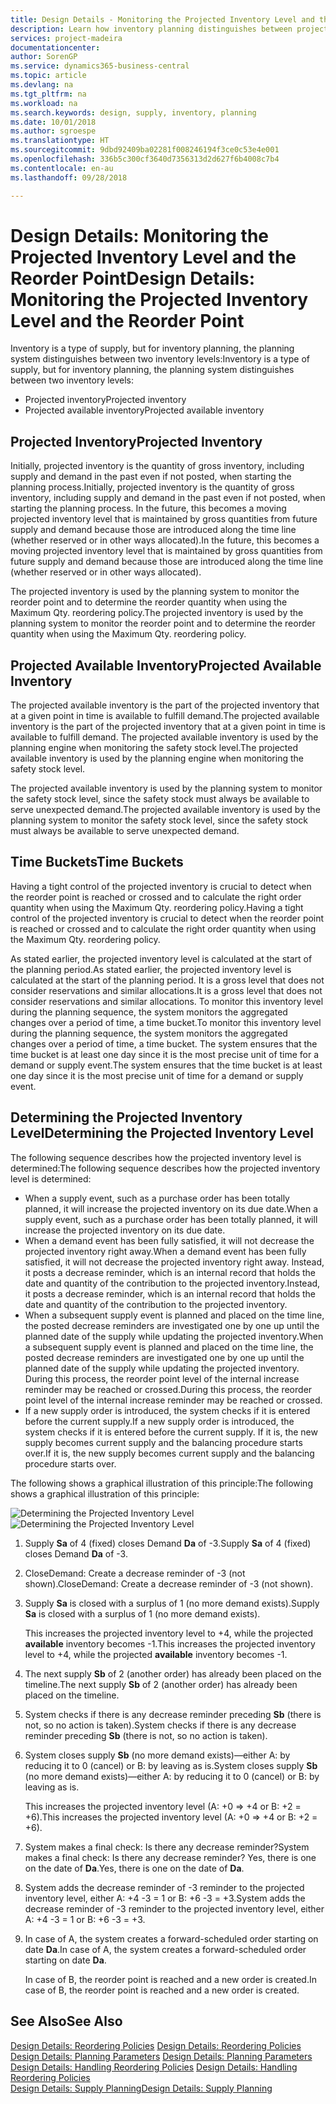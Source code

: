 ```yaml
---
title: Design Details - Monitoring the Projected Inventory Level and the Reorder Point | Microsoft Docs
description: Learn how inventory planning distinguishes between projected inventory and projected available inventory levels.
services: project-madeira
documentationcenter: 
author: SorenGP
ms.service: dynamics365-business-central
ms.topic: article
ms.devlang: na
ms.tgt_pltfrm: na
ms.workload: na
ms.search.keywords: design, supply, inventory, planning
ms.date: 10/01/2018
ms.author: sgroespe
ms.translationtype: HT
ms.sourcegitcommit: 9dbd92409ba02281f008246194f3ce0c53e4e001
ms.openlocfilehash: 336b5c300cf3640d7356313d2d627f6b4008c7b4
ms.contentlocale: en-au
ms.lasthandoff: 09/28/2018

---
```

# <a name="design-details-monitoring-the-projected-inventory-level-and-the-reorder-point"></a><span data-ttu-id="c4d86-103">Design Details: Monitoring the Projected Inventory Level and the Reorder Point</span><span class="sxs-lookup"><span data-stu-id="c4d86-103">Design Details: Monitoring the Projected Inventory Level and the Reorder Point</span></span>
<span data-ttu-id="c4d86-104">Inventory is a type of supply, but for inventory planning, the planning system distinguishes between two inventory levels:</span><span class="sxs-lookup"><span data-stu-id="c4d86-104">Inventory is a type of supply, but for inventory planning, the planning system distinguishes between two inventory levels:</span></span>  

* <span data-ttu-id="c4d86-105">Projected inventory</span><span class="sxs-lookup"><span data-stu-id="c4d86-105">Projected inventory</span></span>  
* <span data-ttu-id="c4d86-106">Projected available inventory</span><span class="sxs-lookup"><span data-stu-id="c4d86-106">Projected available inventory</span></span>  

## <a name="projected-inventory"></a><span data-ttu-id="c4d86-107">Projected Inventory</span><span class="sxs-lookup"><span data-stu-id="c4d86-107">Projected Inventory</span></span>  
<span data-ttu-id="c4d86-108">Initially, projected inventory is the quantity of gross inventory, including supply and demand in the past even if not posted, when starting the planning process.</span><span class="sxs-lookup"><span data-stu-id="c4d86-108">Initially, projected inventory is the quantity of gross inventory, including supply and demand in the past even if not posted, when starting the planning process.</span></span> <span data-ttu-id="c4d86-109">In the future, this becomes a moving projected inventory level that is maintained by gross quantities from future supply and demand because those are introduced along the time line (whether reserved or in other ways allocated).</span><span class="sxs-lookup"><span data-stu-id="c4d86-109">In the future, this becomes a moving projected inventory level that is maintained by gross quantities from future supply and demand because those are introduced along the time line (whether reserved or in other ways allocated).</span></span>  

<span data-ttu-id="c4d86-110">The projected inventory is used by the planning system to monitor the reorder point and to determine the reorder quantity when using the Maximum Qty. reordering policy.</span><span class="sxs-lookup"><span data-stu-id="c4d86-110">The projected inventory is used by the planning system to monitor the reorder point and to determine the reorder quantity when using the Maximum Qty. reordering policy.</span></span>  

## <a name="projected-available-inventory"></a><span data-ttu-id="c4d86-111">Projected Available Inventory</span><span class="sxs-lookup"><span data-stu-id="c4d86-111">Projected Available Inventory</span></span>  
<span data-ttu-id="c4d86-112">The projected available inventory is the part of the projected inventory that at a given point in time is available to fulfill demand.</span><span class="sxs-lookup"><span data-stu-id="c4d86-112">The projected available inventory is the part of the projected inventory that at a given point in time is available to fulfill demand.</span></span> <span data-ttu-id="c4d86-113">The projected available inventory is used by the planning engine when monitoring the safety stock level.</span><span class="sxs-lookup"><span data-stu-id="c4d86-113">The projected available inventory is used by the planning engine when monitoring the safety stock level.</span></span>  

<span data-ttu-id="c4d86-114">The projected available inventory is used by the planning system to monitor the safety stock level, since the safety stock must always be available to serve unexpected demand.</span><span class="sxs-lookup"><span data-stu-id="c4d86-114">The projected available inventory is used by the planning system to monitor the safety stock level, since the safety stock must always be available to serve unexpected demand.</span></span>  

## <a name="time-buckets"></a><span data-ttu-id="c4d86-115">Time Buckets</span><span class="sxs-lookup"><span data-stu-id="c4d86-115">Time Buckets</span></span>  
<span data-ttu-id="c4d86-116">Having a tight control of the projected inventory is crucial to detect when the reorder point is reached or crossed and to calculate the right order quantity when using the Maximum Qty. reordering policy.</span><span class="sxs-lookup"><span data-stu-id="c4d86-116">Having a tight control of the projected inventory is crucial to detect when the reorder point is reached or crossed and to calculate the right order quantity when using the Maximum Qty. reordering policy.</span></span>  

<span data-ttu-id="c4d86-117">As stated earlier, the projected inventory level is calculated at the start of the planning period.</span><span class="sxs-lookup"><span data-stu-id="c4d86-117">As stated earlier, the projected inventory level is calculated at the start of the planning period.</span></span> <span data-ttu-id="c4d86-118">It is a gross level that does not consider reservations and similar allocations.</span><span class="sxs-lookup"><span data-stu-id="c4d86-118">It is a gross level that does not consider reservations and similar allocations.</span></span> <span data-ttu-id="c4d86-119">To monitor this inventory level during the planning sequence, the system monitors the aggregated changes over a period of time, a time bucket.</span><span class="sxs-lookup"><span data-stu-id="c4d86-119">To monitor this inventory level during the planning sequence, the system monitors the aggregated changes over a period of time, a time bucket.</span></span> <span data-ttu-id="c4d86-120">The system ensures that the time bucket is at least one day since it is the most precise unit of time for a demand or supply event.</span><span class="sxs-lookup"><span data-stu-id="c4d86-120">The system ensures that the time bucket is at least one day since it is the most precise unit of time for a demand or supply event.</span></span>  

## <a name="determining-the-projected-inventory-level"></a><span data-ttu-id="c4d86-121">Determining the Projected Inventory Level</span><span class="sxs-lookup"><span data-stu-id="c4d86-121">Determining the Projected Inventory Level</span></span>  
<span data-ttu-id="c4d86-122">The following sequence describes how the projected inventory level is determined:</span><span class="sxs-lookup"><span data-stu-id="c4d86-122">The following sequence describes how the projected inventory level is determined:</span></span>  

* <span data-ttu-id="c4d86-123">When a supply event, such as a purchase order has been totally planned, it will increase the projected inventory on its due date.</span><span class="sxs-lookup"><span data-stu-id="c4d86-123">When a supply event, such as a purchase order has been totally planned, it will increase the projected inventory on its due date.</span></span>  
* <span data-ttu-id="c4d86-124">When a demand event has been fully satisfied, it will not decrease the projected inventory right away.</span><span class="sxs-lookup"><span data-stu-id="c4d86-124">When a demand event has been fully satisfied, it will not decrease the projected inventory right away.</span></span> <span data-ttu-id="c4d86-125">Instead, it posts a decrease reminder, which is an internal record that holds the date and quantity of the contribution to the projected inventory.</span><span class="sxs-lookup"><span data-stu-id="c4d86-125">Instead, it posts a decrease reminder, which is an internal record that holds the date and quantity of the contribution to the projected inventory.</span></span>  
* <span data-ttu-id="c4d86-126">When a subsequent supply event is planned and placed on the time line, the posted decrease reminders are investigated one by one up until the planned date of the supply while updating the projected inventory.</span><span class="sxs-lookup"><span data-stu-id="c4d86-126">When a subsequent supply event is planned and placed on the time line, the posted decrease reminders are investigated one by one up until the planned date of the supply while updating the projected inventory.</span></span> <span data-ttu-id="c4d86-127">During this process, the reorder point level of the internal increase reminder may be reached or crossed.</span><span class="sxs-lookup"><span data-stu-id="c4d86-127">During this process, the reorder point level of the internal increase reminder may be reached or crossed.</span></span>  
* <span data-ttu-id="c4d86-128">If a new supply order is introduced, the system checks if it is entered before the current supply.</span><span class="sxs-lookup"><span data-stu-id="c4d86-128">If a new supply order is introduced, the system checks if it is entered before the current supply.</span></span> <span data-ttu-id="c4d86-129">If it is, the new supply becomes current supply and the balancing procedure starts over.</span><span class="sxs-lookup"><span data-stu-id="c4d86-129">If it is, the new supply becomes current supply and the balancing procedure starts over.</span></span>  

<span data-ttu-id="c4d86-130">The following shows a graphical illustration of this principle:</span><span class="sxs-lookup"><span data-stu-id="c4d86-130">The following shows a graphical illustration of this principle:</span></span>  

<span data-ttu-id="c4d86-131">![Determining the Projected Inventory Level](media/nav_app_supply_planning_2_projected_inventory.png "Determining the Projected Inventory Level")</span><span class="sxs-lookup"><span data-stu-id="c4d86-131">![Determining the Projected Inventory Level](media/nav_app_supply_planning_2_projected_inventory.png "Determining the Projected Inventory Level")</span></span>  

1. <span data-ttu-id="c4d86-132">Supply **Sa** of 4 (fixed) closes Demand **Da** of -3.</span><span class="sxs-lookup"><span data-stu-id="c4d86-132">Supply **Sa** of 4 (fixed) closes Demand **Da** of -3.</span></span>  
2. <span data-ttu-id="c4d86-133">CloseDemand: Create a decrease reminder of -3 (not shown).</span><span class="sxs-lookup"><span data-stu-id="c4d86-133">CloseDemand: Create a decrease reminder of -3 (not shown).</span></span>  
3. <span data-ttu-id="c4d86-134">Supply **Sa** is closed with a surplus of 1 (no more demand exists).</span><span class="sxs-lookup"><span data-stu-id="c4d86-134">Supply **Sa** is closed with a surplus of 1 (no more demand exists).</span></span>  

     <span data-ttu-id="c4d86-135">This increases the projected inventory level to +4, while the projected **available** inventory becomes -1.</span><span class="sxs-lookup"><span data-stu-id="c4d86-135">This increases the projected inventory level to +4, while the projected **available** inventory becomes -1.</span></span>  

4. <span data-ttu-id="c4d86-136">The next supply **Sb** of 2 (another order) has already been placed on the timeline.</span><span class="sxs-lookup"><span data-stu-id="c4d86-136">The next supply **Sb** of 2 (another order) has already been placed on the timeline.</span></span>  
5. <span data-ttu-id="c4d86-137">System checks if there is any decrease reminder preceding **Sb** (there is not, so no action is taken).</span><span class="sxs-lookup"><span data-stu-id="c4d86-137">System checks if there is any decrease reminder preceding **Sb** (there is not, so no action is taken).</span></span>  
6. <span data-ttu-id="c4d86-138">System closes supply **Sb** (no more demand exists)—either A: by reducing it to 0 (cancel) or B: by leaving as is.</span><span class="sxs-lookup"><span data-stu-id="c4d86-138">System closes supply **Sb** (no more demand exists)—either A: by reducing it to 0 (cancel) or B: by leaving as is.</span></span>  

     <span data-ttu-id="c4d86-139">This increases the projected inventory level (A: +0 => +4 or B: +2 = +6).</span><span class="sxs-lookup"><span data-stu-id="c4d86-139">This increases the projected inventory level (A: +0 => +4 or B: +2 = +6).</span></span>  

7. <span data-ttu-id="c4d86-140">System makes a final check: Is there any decrease reminder?</span><span class="sxs-lookup"><span data-stu-id="c4d86-140">System makes a final check: Is there any decrease reminder?</span></span> <span data-ttu-id="c4d86-141">Yes, there is one on the date of **Da**.</span><span class="sxs-lookup"><span data-stu-id="c4d86-141">Yes, there is one on the date of **Da**.</span></span>  
8. <span data-ttu-id="c4d86-142">System adds the decrease reminder of -3 reminder to the projected inventory level, either A: +4 -3 = 1 or B: +6 -3 = +3.</span><span class="sxs-lookup"><span data-stu-id="c4d86-142">System adds the decrease reminder of -3 reminder to the projected inventory level, either A: +4 -3 = 1 or B: +6 -3 = +3.</span></span>  
9. <span data-ttu-id="c4d86-143">In case of A, the system creates a forward-scheduled order starting on date **Da**.</span><span class="sxs-lookup"><span data-stu-id="c4d86-143">In case of A, the system creates a forward-scheduled order starting on date **Da**.</span></span>  

     <span data-ttu-id="c4d86-144">In case of B, the reorder point is reached and a new order is created.</span><span class="sxs-lookup"><span data-stu-id="c4d86-144">In case of B, the reorder point is reached and a new order is created.</span></span>  

## <a name="see-also"></a><span data-ttu-id="c4d86-145">See Also</span><span class="sxs-lookup"><span data-stu-id="c4d86-145">See Also</span></span>  
<span data-ttu-id="c4d86-146">[Design Details: Reordering Policies](design-details-reordering-policies.md) </span><span class="sxs-lookup"><span data-stu-id="c4d86-146">[Design Details: Reordering Policies](design-details-reordering-policies.md) </span></span>  
<span data-ttu-id="c4d86-147">[Design Details: Planning Parameters](design-details-planning-parameters.md) </span><span class="sxs-lookup"><span data-stu-id="c4d86-147">[Design Details: Planning Parameters](design-details-planning-parameters.md) </span></span>  
<span data-ttu-id="c4d86-148">[Design Details: Handling Reordering Policies](design-details-handling-reordering-policies.md) </span><span class="sxs-lookup"><span data-stu-id="c4d86-148">[Design Details: Handling Reordering Policies](design-details-handling-reordering-policies.md) </span></span>  
[<span data-ttu-id="c4d86-149">Design Details: Supply Planning</span><span class="sxs-lookup"><span data-stu-id="c4d86-149">Design Details: Supply Planning</span></span>](design-details-supply-planning.md)

